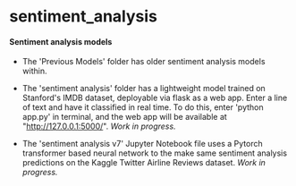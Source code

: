 # sentiment_analysis

#### Sentiment analysis models

+ The 'Previous Models' folder has older sentiment analysis models within. 

+ The 'sentiment analysis' folder has a lightweight model trained on Stanford's IMDB dataset, deployable via flask as a web app. Enter a line of text and have it classified in real time. To do this, enter 'python app.py' in terminal, and the web app will be available at "http://127.0.0.1:5000/". *Work in progress.*

+ The 'sentiment analysis v7' Jupyter Notebook file uses a Pytorch transformer based neural network to the make same sentiment analysis predictions on the Kaggle Twitter Airline Reviews dataset. *Work in progress.*

